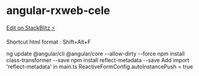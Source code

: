 # angular-rxweb-cele

[Edit on StackBlitz ⚡️](https://stackblitz.com/edit/angular-rxweb-cele)

Shortcut html format : Shift+Alt+F

ng update @angular/cli @angular/core --allow-dirty --force
npm install class-transformer --save
npm install reflect-metadata --save
Add import 'reflect-metadata' in main.ts
ReactiveFormConfig.autoInstancePush = true
